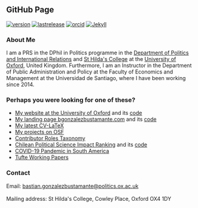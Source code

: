 ## GitHub Page

[![version](https://img.shields.io/badge/version-v1.1.4-blue.svg)](https://github.com/bgonzalezbustamante/bgonzalezbustamante.github.io/blob/master/changelog.txt) [![lastrelease](https://img.shields.io/badge/latest%20release-August%202020-orange.svg)](https://bgonzalezbustamante.github.io/) [![orcid](https://img.shields.io/badge/ORCID%20iD-0000--0003--1510--6820-brightgreen.svg)](http://orcid.org/0000-0003-1510-6820) [![Jekyll](https://img.shields.io/badge/Made%20with-Jekyll-1f425f.svg)](https://jekyllrb.com/)

### About Me

I am a PRS in the DPhil in Politics programme in the [Department of Politics and International Relations](https://www.politics.ox.ac.uk/) and [St Hilda's College](https://www.sthildas.ox.ac.uk/) at the [University of Oxford](http://www.ox.ac.uk/), United Kingdom. Furthermore, I am an Instructor in the Department of Public Administration and Policy at the Faculty of Economics and Management at the Universidad de Santiago, where I have been working since 2014. 

### Perhaps you were looking for one of these?

- [My website at the University of Oxford](http://users.ox.ac.uk/~shil5311/) and its [code](https://github.com/bgonzalezbustamante/academic-kickstart)
- [My landing page bgonzalezbustamante.com](https://bgonzalezbustamante.com/) and its [code](https://github.com/bgonzalezbustamante/bgonzalezbustamante.com)
- [My latest CV-LaTeX](https://bgonzalezbustamante.github.io/CV-LaTeX/)
- [My projects on OSF](https://osf.io/n62dh/)
- [Contributor Roles Taxonomy](https://bgonzalezbustamante.github.io/CRediT/)
- [Chilean Political Science Impact Ranking](http://users.ox.ac.uk/~shil5311/ranking/) and its [code](https://github.com/bgonzalezbustamante/CPS-Ranking)
- [COVID-19 Pandemic in South America](https://bgonzalezbustamante.github.io/COVID-19-South-America/)
- [Tufte Working Papers](https://tuftepapers.com/)

### Contact	

Email: [bastian.gonzalezbustamante@politics.ox.ac.uk](mailto:bastian.gonzalezbustamante@politics.ox.ac.uk) <br />	
Mailing address: St Hilda's College, Cowley Place, Oxford OX4 1DY
